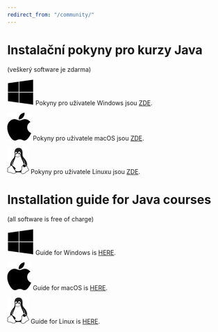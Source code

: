 ```yaml
---
redirect_from: "/community/"
---
```

Instalační pokyny pro kurzy Java
================================

(veškerý software je zdarma)

![](img/logo-windows.png)
Pokyny pro uživatele Windows jsou [ZDE](win/).

![](img/logo-mac.png)
Pokyny pro uživatele macOS jsou [ZDE](mac/).

![](img/logo-linux.png)
Pokyny pro uživatele Linuxu jsou [ZDE](linux/).


Installation guide for Java courses
===================================

(all software is free of charge)

![](img/logo-windows.png)
Guide for Windows is [HERE](win/index-eng.html).

![](img/logo-mac.png)
Guide for macOS is [HERE](mac/index-eng.html).

![](img/logo-linux.png)
Guide for Linux is [HERE](linux/index-eng.html).
